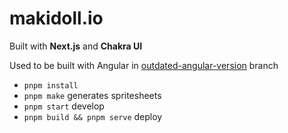 # makidoll.io

Built with **Next.js** and **Chakra UI**

Used to be built with Angular in [outdated-angular-version](https://github.com/makidoll/makidoll.io/tree/outdated-angular-version) branch

-   `pnpm install`
-   `pnpm make` generates spritesheets
-   `pnpm start` develop
-   `pnpm build && pnpm serve` deploy

